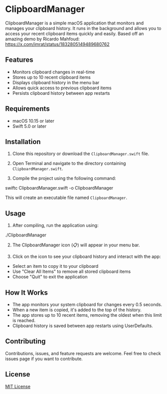 # ClipboardManager

ClipboardManager is a simple macOS application that monitors and manages your clipboard history. It runs in the background and allows you to access your recent clipboard items quickly and easily.
Based off an amazing demo by Ricardo Mahfoud: https://x.com/imrat/status/1832805149489680762

## Features

- Monitors clipboard changes in real-time
- Stores up to 10 recent clipboard items
- Displays clipboard history in the menu bar
- Allows quick access to previous clipboard items
- Persists clipboard history between app restarts

## Requirements

- macOS 10.15 or later
- Swift 5.0 or later

## Installation

1. Clone this repository or download the `ClipboardManager.swift` file.

2. Open Terminal and navigate to the directory containing `ClipboardManager.swift`.

3. Compile the project using the following command:

swiftc ClipboardManager.swift -o ClipboardManager


This will create an executable file named `ClipboardManager`.

## Usage

1. After compiling, run the application using:

./ClipboardManager


2. The ClipboardManager icon (📋) will appear in your menu bar.

3. Click on the icon to see your clipboard history and interact with the app:
- Select an item to copy it to your clipboard
- Use "Clear All Items" to remove all stored clipboard items
- Choose "Quit" to exit the application

## How It Works

- The app monitors your system clipboard for changes every 0.5 seconds.
- When a new item is copied, it's added to the top of the history.
- The app stores up to 10 recent items, removing the oldest when this limit is reached.
- Clipboard history is saved between app restarts using UserDefaults.

## Contributing

Contributions, issues, and feature requests are welcome. Feel free to check issues page if you want to contribute.

## License

[MIT License](https://opensource.org/licenses/MIT)
